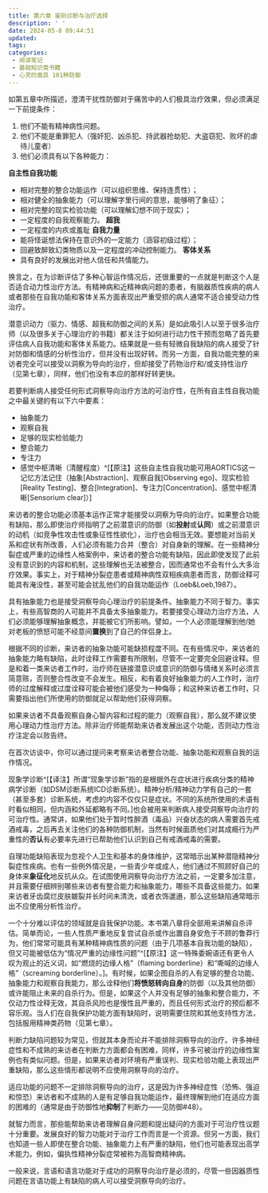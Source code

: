 ```yaml
---
title: 第六章 鉴别诊断与治疗选择
description: ' '
date: 2024-05-8 09:44:51
updated:
tags:
categories:
 - 阅读笔记
 - 基础知识类书籍
 - 心灵的面具 101种防御
---
```


如第五章中所描述，澄清干扰性防御对于痛苦中的人们极具治疗效果，但必须满足一下前提条件：
  1. 他们不能有精神病性问题。
  2. 他们不能是重罪犯人（强奸犯、凶杀犯、持武器抢劫犯、大盗窃犯、败坏的虐待儿童者）
  3. 他们必须具有以下各种能力：

**自主性自我功能**
  * 相对完整的整合功能运作（可以组织思维、保持连贯性）；
  * 相对健全的抽象能力（可以理解字里行间的意思，能够明了象征）；
  * 相对完整的现实检验功能（可以理解幻想不同于现实）；
  * 一定程度的自我观察能力。
**超我**
  * 一定程度的内疚或羞耻
**自我力量**
  * 能将怪诞想法保持在意识外的一定能力（涵容初级过程）；
  * 回避致醉致幻类物质以及一定程度的冲动控制能力。
**客体关系**
  * 具有良好的发展出对他人信任和共情能力。

换言之，在为诊断评估了多种心智运作情况后，还很重要的一点就是判断这个人是否适合动力性治疗方法。有精神病和近精神病问题的患者，有脑器质性疾病的病人或者那些在自我功能和客体关系方面表现出严重受损的病人通常不适合接受动力性治疗。

潜意识动力（驱力、情感、超我和防御之间的关系）是如此吸引人以至于很多治疗师（以及很多关于心理治疗的书籍）都关注于如何进行动力性干预而忽略了首先要评估病人自我功能和客体关系能力。结果就是一些有轻微自我缺陷的病人接受了针对防御和情感的分析性治疗，但并没有出现好转。而另一方面，自我功能完整的来访者完全可以接受以洞察为导向的治疗，但却接受了药物治疗和/或支持性治疗（见第七章），同样，他们也没有本应的那样好转更快。

若要判断病人接受任何形式洞察导向治疗方法的可治疗性，在所有自主性自我功能之中最关键的有以下六中要素：
  * 抽象能力
  * 观察自我
  * 足够的现实检验能力
  * 整合能力
  * 专注力
  * 感觉中枢清晰（清醒程度）^[【原注】这些自主性自我功能可用AORTICS这一记忆方法记住（抽象[Abstraction]、观察自我[Observing ego]、现实检验[Reality Testing]、整合[Integration]、专注力[Concentration]、感觉中枢清晰[Sensorium clear]）]

来访者的整合功能必须基本运作正常才能接受以洞察为导向的治疗。如果整合功能有缺陷，那么即使治疗师指明了之前潜意识的防御（如**投射**或**认同**）或之前潜意识的动机（如竞争性攻击性或象征性性欲化），治疗也会相当无效。要想能对当前关系和症状有所改善，人们必须有能力合并（整合）对自身新的理解。在一些精神分裂症或严重的边缘性人格案例中，来访者的整合功能有缺陷，因此即使发现了此前没有意识到的内容和机制，这些理解也无法被整合，因而通常也不会有什么大多治疗效果。事实上，对于精神分裂症患者或精神病性双相疾病患者而言，防御诠释可能具有淹没性，甚至可能会扰乱他们的自我功能运作（Loeb&Loeb,1987）。

具有抽象能力也是接受洞察导向心理治疗的前提条件。抽象能力不同于智力。事实上，有些高智商的人可能并不具备太多抽象能力。若要接受心理动力治疗方法，人们必须能够理解抽象概念，并能被它们所影响。譬如，一个人必须能理解到他/她对老板的愤怒可能不经意间**置换**到了自己的伴侣身上。

根据不同的诊断，来访者的抽象功能可能缺损程度不同。在有些情况中，来访者的抽象能力略有缺陷，此时诠释工作需要有所限制，尽管不一定要完全回避诠释。但是和着一类来访者工作时，治疗师在链接潜意识或意识的防御与情绪关系时必须言简意赅，否则整合性改变不会发生。相反，和有着良好抽象能力的人工作时，治疗师的过度解释或过度诠释可能会被他们感受为一种侮辱；和这种来访者工作时，只需要指出他们所使用的防御就足以帮助他们获得洞察。

如果来访者不具备观察自身心智内容和过程的能力（观察自我），那么就不建议使用心理动力性治疗方法。除非治疗师能帮助来访者发展出这个功能，否则动力性治疗注定会以败告终。

在首次访谈中，你可以通过提问来考察来访者整合功能、抽象功能和观察自我的运作情况。

现象学诊断^[【译注】所谓“现象学诊断”指的是根据外在症状进行疾病分类的精神病学诊断（如DSM诊断系统ICD诊断系统）。精神分析/精神动力学有自己的一套（甚至多套）诊断系统，考虑的内容不仅仅只是症状。不同的系统所使用的术语有时看似相同，但内涵和外延都略有不同。]也会被用来判断病人接受洞察导向治疗的可治疗性。通常讲，如果他们处于暂时性醉酒（毒品）兴奋状态的病人需要首先戒酒戒毒，之后再去关注他们的各种防御机制，当然有时候面质他们对其成瘾行为严重性的**否认**有必要率先进行已帮助他们认识到自己有戒酒戒毒的需要。

自理功能缺陷表现为忽视个人卫生和基本的身体维护，这常暗示出某种潜隐精神分裂症性疾病。也有一些例外情况是，一些青少年或成人，他们通过不照顾好自己的身体来**象征化**地反抗从众。在试图使用洞察导向治疗方法之前，一定要多加注意，并且需要仔细辨别哪些来访者有整合能力和抽象能力，哪些不具备这些能力。如果来访者牙齿腐烂皮肤皴裂并长时间未清洗，或者衣饰邋遢，那么这些缺陷通常暗示出不应使用分析性治疗。

一个十分难以评估的领域就是自我保护功能。本书第八章将全部用来讲解自杀评估。简单而论，一些人性质严重地反复尝试自杀或作出置自身安危于不顾的鲁莽行为，他们常常可能具有某种精神病性质的问题（由于几项基本自我功能的缺陷），但又可能被低估为“情况严重的边缘性问题”^[【原注】这一特殊委婉语还有更令人叹为观止的近义词，如“燃烧的边缘人格”（flaming borderline）和“嘶喊的边缘人格”（screaming borderline）。]。有时候，如果企图自杀的人有足够的整合功能、抽象能力和观察自我能力，那么诠释他们**将愤怒转向自身**的防御（以及其他防御）或许能阻止未来的自杀行为。但是，如果这个人并没有足够的抽象和整合能力，不仅动力性诠释无效，其自杀风险也是慢性且严重的，而且任何形式治疗的预后都不容乐观。当人们在自我保护功能方面有缺陷时，说明需要住院和其他支持性方法，包括服用精神类药物（见第七章）。

判断力缺陷问题较为常见，但就其本身而论并不能排除洞察导向的治疗。许多神经症性和不成熟的来访者在判断力方面都会有困难，同样，许多可被治疗的边缘性案例也有类似问题。但是，如果来访者对环境有严重误判、现实检验功能上表现出严重缺陷，那么这些情形都说明不应使用洞察导向的治疗。

适应功能的问题不一定排除洞察导向的治疗，这是因为许多神经症性（恐怖、强迫和惊恐）来访者和不成熟的人是有足够自我功能运作，最终理解到他们在适应方面的困难的（通常是由于防御性地**抑制**了判断力——见防御#48）。

就智力而言，那些能帮助来访者理解自身问题和提出疑问的方面对于可治疗性议题十分重要。发展良好的智力功能对于治疗工作而言是一个资源。但另一方面，我们也知道一些人即使在整合功能、抽象能力上有严重的缺陷，他们也可能表现出高学术能力。例如，偏执性精神分裂症常被称为高智商精神病。

一般来说，言语和语言功能对于成功的洞察导向治疗是必须的，尽管一些因器质性问题在言语功能上有缺陷的病人可以接受洞察导向的治疗。
